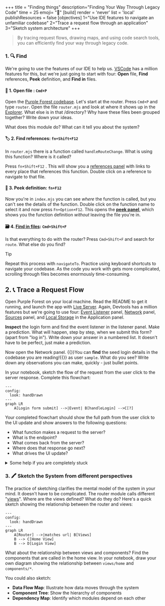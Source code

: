 +++
title = "Finding things"
description="Finding Your Way Through Legacy Code"
time = 25
emoji= "🧭"
[build]
  render = 'never'
  list = 'local'
  publishResources = false
[objectives]
    1="Use IDE features to navigate an unfamiliar codebase"
    2="Trace a request flow through an application"
    3="Sketch system architecture"
+++

> By tracing request flows, drawing maps, and using code search tools, you can efficiently find your way through legacy code.

### 1. 🔍 Find

We're going to use the features of our IDE to help us. [VSCode](https://code.visualstudio.com/docs/getstarted/getting-started) has a million features for this, but we're just going to start with four: **Open** file, **Find** references, **Peek** definition, and **Find in** files.

#### 📂 1. Open file : `Cmd+P`

Open the [Purple Forest codebase](https://github.com/CodeYourFuture/Module-Legacy-Code). Let's start at the router. Press `Cmd+P` and type `router`. O*p*en the file `router.mjs` and look at where it shows up in the [Explorer](https://code.visualstudio.com/docs/getstarted/userinterface#_explorer-view). What else is in that /directory? Why have these files been grouped together? Write down your ideas.

What does this module do? What can it tell you about the system?

#### 🏷 2. Find references: `fn+Shift+F12`

In `router.mjs` there is a function called `handleRouteChange`. What is using this function? Where is it called?

Press `fn+Shift+F12` . This will show you a [references panel](https://code.visualstudio.com/docs/getstarted/tips-and-tricks#_go-to-references) with links to every place that references this function. Double click on a reference to navigate to that file.

#### 🫣 3. Peek definition: `fn+F12`

Now you're in `index.mjs` you can see _where_ the function is called, but you can't see the details of the function. Double click on the function name to select it and now press `Fn+Option+F12`. This opens the **[peek panel](https://code.visualstudio.com/docs/editor/editingevolved#_peek)**, which shows you the function definition _without_ leaving the file you're in.

#### 🗃 4. [Find in files](https://code.visualstudio.com/docs/editor/codebasics?source=post_page-----4e234d504dd--------------------------------#_search-across-files): `Cmd+Shift+F`

Is that everything to do with the router? Press `Cmd+Shift+F` and search for `route`. What else do you find?

> [!TIP]
> Repeat this process with `navigateTo`. Practice using keyboard shortcuts to navigate your codebase. As the code you work with gets more complicated, scrolling through files becomes enormously time-consuming.

## 2. 📞 Trace a Request Flow

Open Purple Forest on your local machine. Read the README to get it running, and launch the app with [Live Server](https://marketplace.visualstudio.com/items?itemName=ritwickdey.LiveServer). Again, Devtools has a million features but we're going to use four: [Event Listener](https://developer.chrome.com/blog/easily-jump-to-event-listeners) panel, [Network](https://developer.chrome.com/docs/devtools/network) panel, [Sources](https://developer.chrome.com/docs/devtools/sources) panel, and [Local Storage](https://developer.chrome.com/docs/devtools/storage/localstorage) in the Application panel.

**Inspect** the login form and find the event listener in the listener panel. Make a prediction. What will happen, step by step, when we submit this form? (apart from "log in"). Write down your answer in a numbered list. It doesn't have to be perfect, just make a prediction.

Now open the Network panel. {{<tooltip title="Log in">}}You can **find** the seed login details in the codebase you are reading!{{</tooltip>}} as user `sample`. What do you see? Write down any observations you can make, quickly - just bullet points.

In your notebook, sketch the flow of the request from the user click to the server response. Complete this flowchart:

```mermaid
---
config:
  look: handDrawn
---
graph LR
    A[Login form submit] -->|Event| B[handleLogin] -->C[?]
```

Your completed flowchart should show the full path from the user click to the UI update and show answers to the following questions:

- What function makes a request to the server?
- What is the endpoint?
- What comes back from the server?
- Where does that response go next?
- What drives the UI update?

<details>
<summary>Some help if you are completely stuck</summary>
Login form submit --> Event calls--> handleLogin --> Sends form data to apiService.login --> Fetches token & success from /login --> calls updateState --> State updates, persists to localStorage, dispatches state-change event --> Router listens for event and --> calls Home View --> calls Render --> renders Profile, Timeline, and Logout components with current State

add a `console.trace();` to the home view to help you trace the flow

</details>

### 3. 🖍 Sketch the System from different perspectives

The practice of sketching clarifies the mental model of the system in your mind. It doesn't have to be complicated. The router module calls different "[views](https://medium.com/front-end-weekly/what-is-a-view-in-web-application-6a2836eed4eb)". Where are the views defined? What do they do? Here's a quick sketch showing the relationship between the router and views:

```mermaid
---
config:
  look: handDrawn
---
graph LR
    A[Router] -->|matches url| B[Views]
    B --> C[Home View]
    B --> D[Login View]
```

What about the relationship between views and components? Find the components that are called in the home view. In your notebook, draw your own diagram showing the relationship between `views/home` and `components/*`.

You could also sketch:

- **Data Flow Map**: Illustrate how data moves through the system
- **Component Tree**: Show the hierarchy of components
- **Dependency Map**: Identify which modules depend on each other
